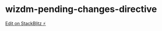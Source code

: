 # wizdm-pending-changes-directive

[Edit on StackBlitz ⚡️](https://stackblitz.com/edit/wizdm-routing-tricks-nyavjr)